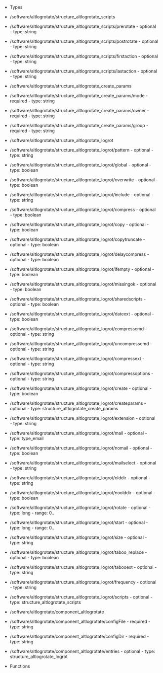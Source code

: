  - Types
  - /software/altlogrotate/structure_altlogrotate_scripts
   - /software/altlogrotate/structure_altlogrotate_scripts/prerotate
    - optional
    - type: string
   - /software/altlogrotate/structure_altlogrotate_scripts/postrotate
    - optional
    - type: string
   - /software/altlogrotate/structure_altlogrotate_scripts/firstaction
    - optional
    - type: string
   - /software/altlogrotate/structure_altlogrotate_scripts/lastaction
    - optional
    - type: string
  - /software/altlogrotate/structure_altlogrotate_create_params
   - /software/altlogrotate/structure_altlogrotate_create_params/mode
    - required
    - type: string
   - /software/altlogrotate/structure_altlogrotate_create_params/owner
    - required
    - type: string
   - /software/altlogrotate/structure_altlogrotate_create_params/group
    - required
    - type: string
  - /software/altlogrotate/structure_altlogrotate_logrot
   - /software/altlogrotate/structure_altlogrotate_logrot/pattern
    - optional
    - type: string
   - /software/altlogrotate/structure_altlogrotate_logrot/global
    - optional
    - type: boolean
   - /software/altlogrotate/structure_altlogrotate_logrot/overwrite
    - optional
    - type: boolean
   - /software/altlogrotate/structure_altlogrotate_logrot/include
    - optional
    - type: string
   - /software/altlogrotate/structure_altlogrotate_logrot/compress
    - optional
    - type: boolean
   - /software/altlogrotate/structure_altlogrotate_logrot/copy
    - optional
    - type: boolean
   - /software/altlogrotate/structure_altlogrotate_logrot/copytruncate
    - optional
    - type: boolean
   - /software/altlogrotate/structure_altlogrotate_logrot/delaycompress
    - optional
    - type: boolean
   - /software/altlogrotate/structure_altlogrotate_logrot/ifempty
    - optional
    - type: boolean
   - /software/altlogrotate/structure_altlogrotate_logrot/missingok
    - optional
    - type: boolean
   - /software/altlogrotate/structure_altlogrotate_logrot/sharedscripts
    - optional
    - type: boolean
   - /software/altlogrotate/structure_altlogrotate_logrot/dateext
    - optional
    - type: boolean
   - /software/altlogrotate/structure_altlogrotate_logrot/compresscmd
    - optional
    - type: string
   - /software/altlogrotate/structure_altlogrotate_logrot/uncompresscmd
    - optional
    - type: string
   - /software/altlogrotate/structure_altlogrotate_logrot/compressext
    - optional
    - type: string
   - /software/altlogrotate/structure_altlogrotate_logrot/compressoptions
    - optional
    - type: string
   - /software/altlogrotate/structure_altlogrotate_logrot/create
    - optional
    - type: boolean
   - /software/altlogrotate/structure_altlogrotate_logrot/createparams
    - optional
    - type: structure_altlogrotate_create_params
   - /software/altlogrotate/structure_altlogrotate_logrot/extension
    - optional
    - type: string
   - /software/altlogrotate/structure_altlogrotate_logrot/mail
    - optional
    - type: type_email
   - /software/altlogrotate/structure_altlogrotate_logrot/nomail
    - optional
    - type: boolean
   - /software/altlogrotate/structure_altlogrotate_logrot/mailselect
    - optional
    - type: string
   - /software/altlogrotate/structure_altlogrotate_logrot/olddir
    - optional
    - type: string
   - /software/altlogrotate/structure_altlogrotate_logrot/noolddir
    - optional
    - type: boolean
   - /software/altlogrotate/structure_altlogrotate_logrot/rotate
    - optional
    - type: long
    - range: 0..
   - /software/altlogrotate/structure_altlogrotate_logrot/start
    - optional
    - type: long
    - range: 0..
   - /software/altlogrotate/structure_altlogrotate_logrot/size
    - optional
    - type: string
   - /software/altlogrotate/structure_altlogrotate_logrot/taboo_replace
    - optional
    - type: boolean
   - /software/altlogrotate/structure_altlogrotate_logrot/tabooext
    - optional
    - type: string
   - /software/altlogrotate/structure_altlogrotate_logrot/frequency
    - optional
    - type: string
   - /software/altlogrotate/structure_altlogrotate_logrot/scripts
    - optional
    - type: structure_altlogrotate_scripts
  - /software/altlogrotate/component_altlogrotate
   - /software/altlogrotate/component_altlogrotate/configFile
    - required
    - type: string
   - /software/altlogrotate/component_altlogrotate/configDir
    - required
    - type: string
   - /software/altlogrotate/component_altlogrotate/entries
    - optional
    - type: structure_altlogrotate_logrot

 - Functions
